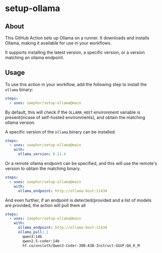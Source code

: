 # setup-ollama

## About

This GitHub Action sets up Ollama on a runner. It downloads and installs Ollama, making it available for use in your workflows.

It supports installing the latest version, a specific version, or a version matching an ollama endpoint.

## Usage

To use this action in your workflow, add the following step to install the `ollama` binary:

```yaml
steps:
  - uses: zaephor/setup-ollama@main
```

By default, this will check if the `OLLAMA_HOST` environment variable is present(incase of self-hosted environments), and obtain the matching ollama version.


A specific version of the `ollama` binary can be installed:

```yaml
steps:
  - uses: zaephor/setup-ollama@main
    with:
      ollama_version: 0.11.4
```

Or a remote ollama endpoint can be specified, and this will use the remote's version to obtain the matching binary.

```yaml
steps:
  - uses: zaephor/setup-ollama@main
    with:
      ollama_endpoint: http://ollama-host:11434
```

And even further, if an endpoint is detected/provided and a list of models are provided, the action will pull them all
```yaml
steps:
  - uses: zaephor/setup-ollama@main
    with:
      ollama_endpoint: http://ollama-host:11434
      ollama_pull: |
        qwen3:14b
        qwen2.5-coder:14b
        hf.co/unsloth/Qwen3-Coder-30B-A3B-Instruct-GGUF:Q4_K_M
```
